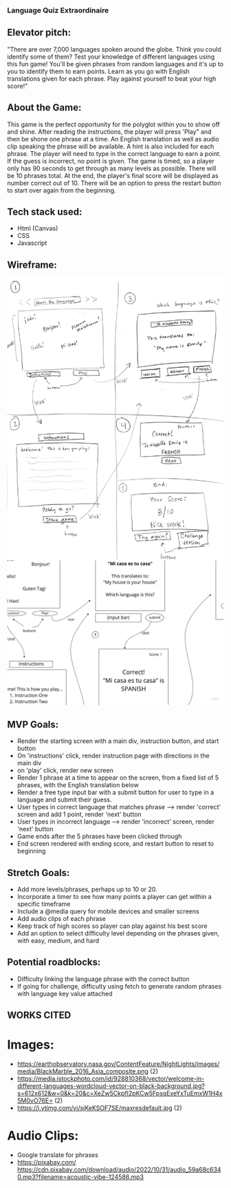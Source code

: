 ### Language Quiz Extraordinaire

## Elevator pitch:

"There are over 7,000 languages spoken around the globe. Think you could identify some of them? Test your knowledge of different languages using this fun game! You'll be given phrases from random languages and it's up to you to identify them to earn points. Learn as you go with English translations given for each phrase. Play against yourself to beat your high score!"

## About the Game:

This game is the perfect opportunity for the polyglot within you to show off and shine. After reading the instructions, the player will press 'Play" and then be shone one phrase at a time. An English translation as well as audio clip speaking the phrase will be available. A hint is also included for each phrase. The player will need to type in the correct language to earn a point. If the guess is incorrect, no point is given. The game is timed, so a player only has 90 seconds to get through as many levels as possible. There will be 10 phrases total. At the end, the player's final score will be displayed as number correct out of 10. There will be an option to press the restart button to start over again from the beginning.

## Tech stack used:

- Html (Canvas)
- CSS
- Javascript

## Wireframe:
<!-- local image -->
![First Wireframe](./images/wireframe1201.png)
![Official Wireframe](./images/ER_Project_One_Wireframe.jpg)

## MVP Goals:
- Render the starting screen with a main div, instruction button, and start button
- On 'instructions' click, render instruction page with directions in the main div
- on 'play' click, render new screen
- Render 1 phrase at a time to appear on the screen, from a fixed list of 5 phrases, with the English translation below
- Render a free type input bar with a submit button for user to type in a language and submit their guess.
- User types in correct language that matches phrase --> render 'correct' screen and add 1 point, render 'next' button
- User types in incorrect language --> render 'incorrect' screen, render 'next' button
- Game ends after the 5 phrases have been clicked through
- End screen rendered with ending score, and restart button to reset to beginning


## Stretch Goals:
- Add more levels/phrases, perhaps up to 10 or 20.
- Incorporate a timer to see how many points a player can get within a specific timeframe
- Include a @media query for mobile devices and smaller screens
- Add audio clips of each phrase
- Keep track of high scores so player can play against his best score
- Add an option to select difficulty level depending on the phrases given, with easy, medium, and hard

## Potential roadblocks:
- Difficulty linking the language phrase with the correct button
- If going for challenge, difficulty using fetch to generate random phrases with language key value attached

## WORKS CITED

# Images:
- https://earthobservatory.nasa.gov/ContentFeature/NightLights/images/media/BlackMarble_2016_Asia_composite.png (2)
- https://media.istockphoto.com/id/928810368/vector/welcome-in-different-languages-wordcloud-vector-on-black-background.jpg?s=612x612&w=0&k=20&c=XeZw5CkpfI2pKCw5FpsqExeYxTuEmxW1H4x5M0vO76E= (2)
- https://i.ytimg.com/vi/sjKeKSOF7SE/maxresdefault.jpg (2)

# Audio Clips:
- Google translate for phrases
- https://pixabay.com/
https://cdn.pixabay.com/download/audio/2022/10/31/audio_59a68c6340.mp3?filename=acoustic-vibe-124586.mp3
